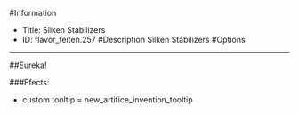 #Information
 - Title: Silken Stabilizers
 - ID: flavor_feiten.257
#Description
Silken Stabilizers
#Options

___
##Eureka!

###Efects:<ul><li>custom tooltip = new_artifice_invention_tooltip</li></ul>
